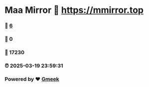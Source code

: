 # Maa Mirror :link: https://mmirror.top 
### :page_facing_up: [6](https://mmirror.top/tag.html) 
### :speech_balloon: 0 
### :hibiscus: 17230 
### :alarm_clock: 2025-03-19 23:59:31 
### Powered by :heart: [Gmeek](https://github.com/Meekdai/Gmeek)
